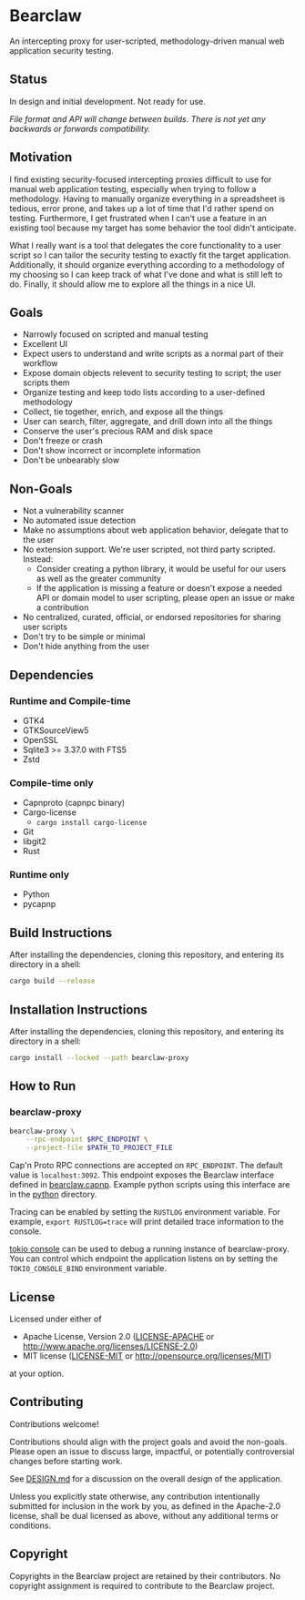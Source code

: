 # Bearclaw

An intercepting proxy for user-scripted, methodology-driven manual web application security testing.

## Status

In design and initial development. Not ready for use.

*File format and API will change between builds. There is not yet any backwards or forwards compatibility.*

## Motivation

I find existing security-focused intercepting proxies difficult to use for manual web application
testing, especially when trying to follow a methodology. Having to manually organize everything
in a spreadsheet is tedious, error prone, and takes up a lot of time that I'd rather spend on
testing. Furthermore, I get frustrated when I can't use a feature in an existing tool because my
target has some behavior the tool didn't anticipate.

What I really want is a tool that delegates the core functionality to a user script so I can
tailor the security testing to exactly fit the target application. Additionally, it should organize
everything according to a methodology of my choosing so I can keep track of what I've done and
what is still left to do. Finally, it should allow me to explore all the things in a nice UI.

## Goals

- Narrowly focused on scripted and manual testing
- Excellent UI
- Expect users to understand and write scripts as a normal part of their workflow
- Expose domain objects relevent to security testing to script; the user scripts them
- Organize testing and keep todo lists according to a user-defined methodology
- Collect, tie together, enrich, and expose all the things
- User can search, filter, aggregate, and drill down into all the things
- Conserve the user's precious RAM and disk space
- Don't freeze or crash
- Don't show incorrect or incomplete information
- Don't be unbearably slow

## Non-Goals

- Not a vulnerability scanner
- No automated issue detection
- Make no assumptions about web application behavior, delegate that to the user
- No extension support. We're user scripted, not third party scripted. Instead:
  - Consider creating a python library, it would be useful for our users as well as the
    greater community
  - If the application is missing a feature or doesn't expose a needed API or domain model to user
    scripting, please open an issue or make a contribution
- No centralized, curated, official, or endorsed repositories for sharing user scripts
- Don't try to be simple or minimal
- Don't hide anything from the user

## Dependencies

### Runtime and Compile-time

- GTK4
- GTKSourceView5
- OpenSSL
- Sqlite3 >= 3.37.0 with FTS5
- Zstd

### Compile-time only

- Capnproto (capnpc binary)
- Cargo-license
  - `cargo install cargo-license`
- Git
- libgit2
- Rust

### Runtime only

- Python
- pycapnp

## Build Instructions

After installing the dependencies, cloning this repository, and entering its directory in a shell:

```sh
cargo build --release
```

## Installation Instructions

After installing the dependencies, cloning this repository, and entering its directory in a shell:

```sh
cargo install --locked --path bearclaw-proxy
```

## How to Run

### bearclaw-proxy

```bash
bearclaw-proxy \
    --rpc-endpoint $RPC_ENDPOINT \
    --project-file $PATH_TO_PROJECT_FILE
```

Cap'n Proto RPC connections are accepted on `RPC_ENDPOINT`. The default value is `localhost:3092`.
This endpoint exposes the Bearclaw interface defined in [bearclaw.capnp](bearclaw.capnp). Example
python scripts using this interface are in the [python](bearclaw-proxy/python) directory.

Tracing can be enabled by setting the `RUSTLOG` environment variable. For example,
`export RUSTLOG=trace` will print detailed trace information to the console.

[tokio console](https://github.com/tokio-rs/console) can be used to debug a running instance
of bearclaw-proxy. You can control which endpoint the application listens on by setting the
`TOKIO_CONSOLE_BIND` environment variable.

## License

Licensed under either of

 * Apache License, Version 2.0
   ([LICENSE-APACHE](LICENSE-APACHE) or http://www.apache.org/licenses/LICENSE-2.0)
 * MIT license
   ([LICENSE-MIT](LICENSE-MIT) or http://opensource.org/licenses/MIT)

at your option.

## Contributing

Contributions welcome!

Contributions should align with the project goals and avoid the non-goals. Please open an issue
to discuss large, impactful, or potentially controversial changes before starting work.

See [DESIGN.md](DESIGN.md) for a discussion on the overall design of the application.

Unless you explicitly state otherwise, any contribution intentionally submitted for inclusion in the
work by you, as defined in the Apache-2.0 license, shall be dual licensed as above, without any
additional terms or conditions.

## Copyright

Copyrights in the Bearclaw project are retained by their contributors. No copyright assignment is
required to contribute to the Bearclaw project.
